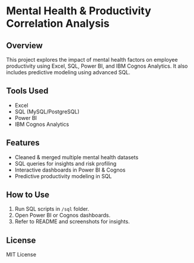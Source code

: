 
# Mental Health & Productivity Correlation Analysis

## Overview
This project explores the impact of mental health factors on employee productivity using Excel, SQL, Power BI, and IBM Cognos Analytics. It also includes predictive modeling using advanced SQL.

## Tools Used
- Excel
- SQL (MySQL/PostgreSQL)
- Power BI
- IBM Cognos Analytics

## Features
- Cleaned & merged multiple mental health datasets
- SQL queries for insights and risk profiling
- Interactive dashboards in Power BI & Cognos
- Predictive productivity modeling in SQL

## How to Use
1. Run SQL scripts in `/sql` folder.
2. Open Power BI or Cognos dashboards.
3. Refer to README and screenshots for insights.

## License
MIT License
